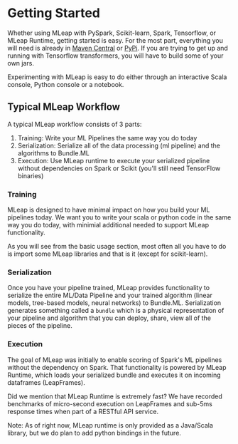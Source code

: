 # Getting Started

Whether using MLeap with PySpark, Scikit-learn, Spark, Tensorflow, or
MLeap Runtime, getting started is easy. For the most part, everything you will
need is already in [Maven Central](https://search.maven.org/) or
[PyPi](https://pypi.python.org/pypi). If you are trying to get up and
running with Tensorflow transformers, you will have to build some of
your own jars.

Experimenting with MLeap is easy to do either through an interactive
Scala console, Python console or a notebook.


## Typical MLeap Workflow

A typical MLeap workflow consists of 3 parts:
1. Training: Write your ML Pipelines the same way you do today
2. Serialization: Serialize all of the data processing (ml pipeline) and the algorithms to Bundle.ML
3. Execution: Use MLeap runtime to execute your serialized pipeline without dependencies on Spark or Scikit (you'll still need TensorFlow binaries)

### Training

MLeap is designed to have minimal impact on how you build your ML pipelines today.
We want you to write your scala or python code in the same way you do today, with minimial additional needed to support MLeap functionality.

As you will see from the basic usage section, most often all you have to do is import some MLeap libraries and that is it (except for scikit-learn).


### Serialization

Once you have your pipeline trained, MLeap provides functionality to serialize the entire ML/Data Pipeline and your trained algorithm (linear models, tree-based models, neural networks) to Bundle.ML.
Serialization generates something called a `bundle` which is a physical representation of your pipeline and algorithm that you can deploy, share, view all of the pieces of the pipeline.


### Execution

The goal of MLeap was initially to enable scoring of Spark's ML pipelines without the dependency on Spark. That functionality is powered by MLeap Runtime, which loads your serialized bundle and executes it on incoming dataframes (LeapFrames).

Did we mention that MLeap Runtime is extremely fast? We have recorded benchmarks of micro-second execution on LeapFrames and sub-5ms response times when part of a RESTful API service.

Note: As of right now, MLeap runtime is only provided as a Java/Scala library, but we do plan to add python bindings in the future.
